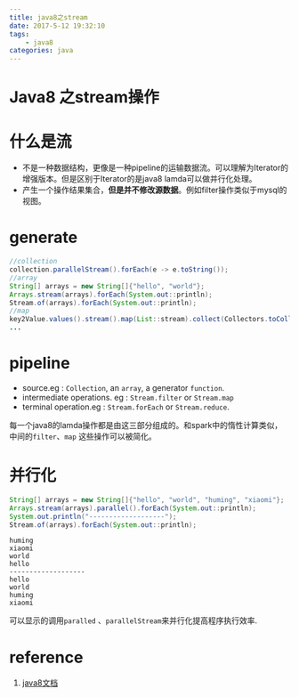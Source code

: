 ```yaml
---
title: java8之stream
date: 2017-5-12 19:32:10
tags:
	- java8
categories: java
---
```


# Java8 之stream操作

# 什么是流
- 不是一种数据结构，更像是一种pipeline的运输数据流。可以理解为Iterator的增强版本。但是区别于Iterator的是java8 lamda可以做并行化处理。
- 产生一个操作结果集合，**但是并不修改源数据**。例如filter操作类似于mysql的视图。

# generate
```java
//collection
collection.parallelStream().forEach(e -> e.toString());
//array
String[] arrays = new String[]{"hello", "world"};
Arrays.stream(arrays).forEach(System.out::println);
Stream.of(arrays).forEach(System.out::println);
//map
key2Value.values().stream().map(List::stream).collect(Collectors.toCollection(LinkedList::new));
...
```

# pipeline

* source.eg : `Collection`, an `array`, a generator `function`.
* intermediate operations. eg : `Stream.filter` or `Stream.map`
* terminal operation.eg : `Stream.forEach` or `Stream.reduce`.

每一个java8的lamda操作都是由这三部分组成的。和spark中的惰性计算类似，中间的`filter`、`map` 这些操作可以被简化。

# 并行化

```java
String[] arrays = new String[]{"hello", "world", "huming", "xiaomi"};
Arrays.stream(arrays).parallel().forEach(System.out::println);
System.out.println("-------------------");
Stream.of(arrays).forEach(System.out::println);
```

```
huming
xiaomi
world
hello
-------------------
hello
world
huming
xiaomi
```

可以显示的调用`paralled` 、`parallelStream`来并行化提高程序执行效率.

# reference

1. [java8文档](https://docs.oracle.com/javase/8/docs/api/java/util/stream/package-summary.html)